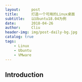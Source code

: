 ```yaml
---
layout:     post
title:      打造一个可用的Linux桌面
subtitle:   以Ubuntu18.04为例
date:       2018-04-26
author:     Cliu
header-img: img/post-daily-bg.jpg
catalog: true
tags:
    - Linux
    - Ubuntu
    - VMware
---
```


## Introduction

